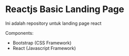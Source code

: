 # Reactjs Basic Landing Page

Ini adalah repository untuk landing page react

Components:
- Bootstrap (CSS Framework)
- React (Javascript Framework)
